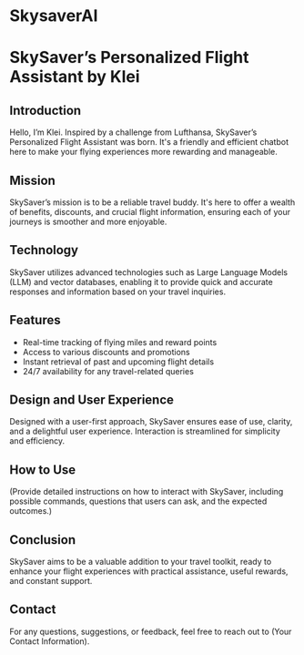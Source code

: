 # SkysaverAI


# SkySaver’s Personalized Flight Assistant by Klei

## Introduction

Hello, I’m Klei. Inspired by a challenge from Lufthansa, SkySaver’s Personalized Flight Assistant was born. It's a friendly and efficient chatbot here to make your flying experiences more rewarding and manageable.

## Mission

SkySaver’s mission is to be a reliable travel buddy. It's here to offer a wealth of benefits, discounts, and crucial flight information, ensuring each of your journeys is smoother and more enjoyable.

## Technology

SkySaver utilizes advanced technologies such as Large Language Models (LLM) and vector databases, enabling it to provide quick and accurate responses and information based on your travel inquiries.

## Features

- Real-time tracking of flying miles and reward points
- Access to various discounts and promotions
- Instant retrieval of past and upcoming flight details
- 24/7 availability for any travel-related queries

## Design and User Experience

Designed with a user-first approach, SkySaver ensures ease of use, clarity, and a delightful user experience. Interaction is streamlined for simplicity and efficiency.

## How to Use

(Provide detailed instructions on how to interact with SkySaver, including possible commands, questions that users can ask, and the expected outcomes.)

## Conclusion

SkySaver aims to be a valuable addition to your travel toolkit, ready to enhance your flight experiences with practical assistance, useful rewards, and constant support.

## Contact

For any questions, suggestions, or feedback, feel free to reach out to (Your Contact Information).

